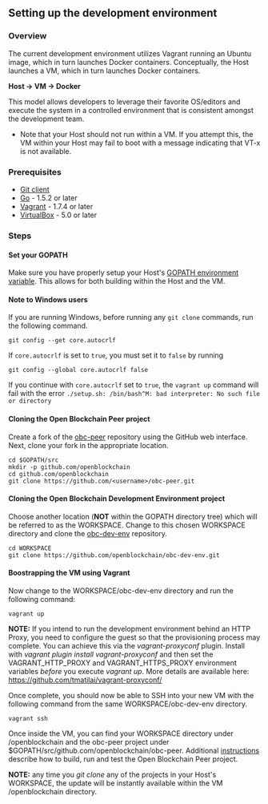 ## Setting up the development environment

### Overview
The current development environment utilizes Vagrant running an Ubuntu image, which in turn launches Docker containers. Conceptually, the Host launches a VM, which in turn launches Docker containers.

**Host -> VM -> Docker**

This model allows developers to leverage their favorite OS/editors and execute the system in a controlled environment that is consistent amongst the development team.

- Note that your Host should not run within a VM. If you attempt this, the VM within your Host may fail to boot with a message indicating that VT-x is not available.

### Prerequisites
* [Git client](https://git-scm.com/downloads)
* [Go](https://golang.org/) - 1.5.2 or later
* [Vagrant](https://www.vagrantup.com/) - 1.7.4 or later
* [VirtualBox](https://www.virtualbox.org/) - 5.0 or later

### Steps

#### Set your GOPATH
Make sure you have properly setup your Host's [GOPATH environment variable](https://github.com/golang/go/wiki/GOPATH). This allows for both building within the Host and the VM.

#### Note to Windows users
If you are running Windows, before running any `git clone` commands, run the following command.
```
git config --get core.autocrlf
```
If `core.autocrlf` is set to `true`, you must set it to `false` by running
```
git config --global core.autocrlf false
```
If you continue with `core.autocrlf` set to `true`, the `vagrant up` command will fail with the error `./setup.sh: /bin/bash^M: bad interpreter: No such file or directory`

#### Cloning the Open Blockchain Peer project

Create a fork of the [obc-peer](https://github.com/openblockchain/obc-peer) repository using the GitHub web interface. Next, clone your fork in the appropriate location.

```
cd $GOPATH/src
mkdir -p github.com/openblockchain
cd github.com/openblockchain
git clone https://github.com/<username>/obc-peer.git
```


#### Cloning the Open Blockchain Development Environment project
Choose another location (**NOT** within the GOPATH directory tree) which will be referred to as the WORKSPACE. Change to this chosen WORKSPACE directory and clone the [obc-dev-env](https://github.com/openblockchain/obc-dev-env) repository.

    cd WORKSPACE
    git clone https://github.com/openblockchain/obc-dev-env.git


#### Boostrapping the VM using Vagrant    

Now change to the WORKSPACE/obc-dev-env directory and run the following command:

    vagrant up

**NOTE:** If you intend to run the development environment behind an HTTP Proxy, you need to configure the guest so that the provisioning process may complete.  You can achieve this via the *vagrant-proxyconf* plugin. Install with *vagrant plugin install vagrant-proxyconf* and then set the VAGRANT_HTTP_PROXY and VAGRANT_HTTPS_PROXY environment variables *before* you execute *vagrant up*. More details are available here: https://github.com/tmatilai/vagrant-proxyconf/


Once complete, you should now be able to SSH into your new VM with the following command from the same WORKSPACE/obc-dev-env directory.

    vagrant ssh

Once inside the VM, you can find your WORKSPACE directory under /openblockchain and the obc-peer project under $GOPATH/src/github.com/openblockchain/obc-peer. Additional [instructions](https://github.com/openblockchain/obc-peer/blob/master/README.md) describe how to build, run and test the Open Blockchain Peer project.

**NOTE:** any time you *git clone* any of the projects in your Host's WORKSPACE, the update will be instantly available within the VM /openblockchain directory.
